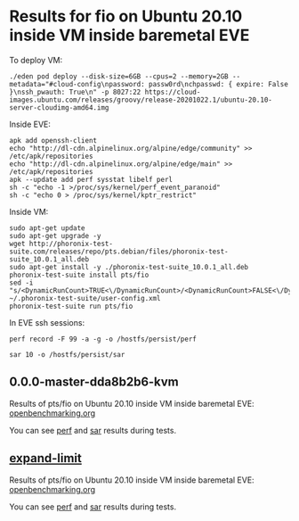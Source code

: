 # Results for fio on Ubuntu 20.10 inside VM inside baremetal EVE

To deploy VM: 

```console
./eden pod deploy --disk-size=6GB --cpus=2 --memory=2GB --metadata="#cloud-config\npassword: passw0rd\nchpasswd: { expire: False }\nssh_pwauth: True\n" -p 8027:22 https://cloud-images.ubuntu.com/releases/groovy/release-20201022.1/ubuntu-20.10-server-cloudimg-amd64.img
```

Inside EVE:

```console
apk add openssh-client
echo "http://dl-cdn.alpinelinux.org/alpine/edge/community" >> /etc/apk/repositories
echo "http://dl-cdn.alpinelinux.org/alpine/edge/main" >> /etc/apk/repositories
apk --update add perf sysstat libelf perl
sh -c "echo -1 >/proc/sys/kernel/perf_event_paranoid"
sh -c "echo 0 > /proc/sys/kernel/kptr_restrict"
```


Inside VM:

```
sudo apt-get update
sudo apt-get upgrade -y
wget http://phoronix-test-suite.com/releases/repo/pts.debian/files/phoronix-test-suite_10.0.1_all.deb
sudo apt-get install -y ./phoronix-test-suite_10.0.1_all.deb
phoronix-test-suite install pts/fio
sed -i "s/<DynamicRunCount>TRUE<\/DynamicRunCount>/<DynamicRunCount>FALSE<\/DynamicRunCount>/" ~/.phoronix-test-suite/user-config.xml
phoronix-test-suite run pts/fio
```

In EVE ssh sessions:

```console
perf record -F 99 -a -g -o /hostfs/persist/perf
```

```console
sar 10 -o /hostfs/persist/sar
```

## 0.0.0-master-dda8b2b6-kvm

Results of pts/fio on Ubuntu 20.10 inside VM inside baremetal EVE:
[openbenchmarking.org](https://openbenchmarking.org/result/2010303-FI-TESTEVE2048)

You can see [perf](0.0.0-master-dda8b2b6-kvm/perf) and [sar](0.0.0-master-dda8b2b6-kvm/sar) results during tests.

## [expand-limit](https://github.com/itmo-eve/eve/commit/3d09c3990353357351019ef7f653fdf885485419)

Results of pts/fio on Ubuntu 20.10 inside VM inside baremetal EVE:
[openbenchmarking.org](https://openbenchmarking.org/result/2010302-FI-TESTLIMIT87)

You can see [perf](expand-limit/perf) and [sar](expand-limit/sar) results during tests.